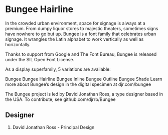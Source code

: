 # Bungee Hairline

In the crowded urban environment, space for signage is always at a premium. From
dumpy liquor stores to majestic theaters, sometimes signs have nowhere to go but
up. Bungee is a font family that celebrates urban signage. It wrangles the Latin
alphabet to work vertically as well as horizontally.

Thanks to support from Google and The Font Bureau, Bungee is released under the
SIL Open Font License.

As a display superfamily, 5 variations are available:

Bungee
Bungee Hairline
Bungee Inline
Bungee Outline
Bungee Shade
Learn more about Bungee’s design in the digital specimen at djr.com/bungee

The Bungee project is led by David Jonathan Ross, a type designer based in the
USA. To contribute, see github.com/djrrb/Bungee




## Designer
1. David Jonathan Ross - Principal Design
